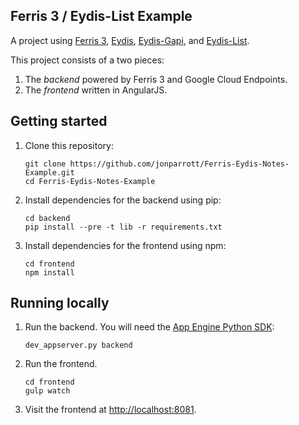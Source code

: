 ## Ferris 3 / Eydis-List Example

A project using [Ferris 3](http://ferrisframework.org), [Eydis](https://github.com/jonparrott/Generator-Eydis), [Eydis-Gapi](https://github.com/jonparrott/Eydis-GAPI), and [Eydis-List](https://github.com/jonparrott/Eydis-List).

This project consists of a two pieces:
1. The *backend* powered by Ferris 3 and Google Cloud Endpoints.
2. The *frontend* written in AngularJS.

## Getting started

1. Clone this repository:

    ```
    git clone https://github.com/jonparrott/Ferris-Eydis-Notes-Example.git
    cd Ferris-Eydis-Notes-Example
    ```

2. Install dependencies for the backend using pip:

    ```
    cd backend
    pip install --pre -t lib -r requirements.txt
    ```

3. Install dependencies for the frontend using npm:

    ```
    cd frontend
    npm install
    ```

## Running locally

1. Run the backend. You will need the [App Engine Python SDK](https://developers.google.com/appengine/downloads):

    ```
    dev_appserver.py backend
    ```

3. Run the frontend.

    ```
    cd frontend
    gulp watch
    ```

4. Visit the frontend at [http://localhost:8081](http://localhost:8081).
